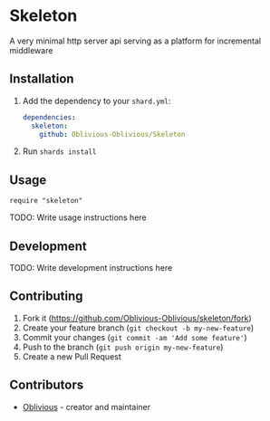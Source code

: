 # Skeleton

A very minimal http server api serving as a platform for incremental middleware

## Installation

1. Add the dependency to your `shard.yml`:

   ```yaml
   dependencies:
     skeleton:
       github: Oblivious-Oblivious/Skeleton
   ```

2. Run `shards install`

## Usage

```crystal
require "skeleton"
```

TODO: Write usage instructions here

## Development

TODO: Write development instructions here

## Contributing

1. Fork it (<https://github.com/Oblivious-Oblivious/skeleton/fork>)
2. Create your feature branch (`git checkout -b my-new-feature`)
3. Commit your changes (`git commit -am 'Add some feature'`)
4. Push to the branch (`git push origin my-new-feature`)
5. Create a new Pull Request

## Contributors

- [Oblivious](https://github.com/Oblivious-Oblivious) - creator and maintainer
